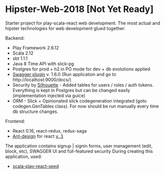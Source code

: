 # Hipster-Web-2018 [Not Yet Ready]
Starter project for play-scala-react web development. The most actual and hipster technologies for web development glued together:

Backend:
 * Play Framework 2.6.12
 * Scala 2.12
 * sbt 1.1.1
 * Java 8 Time API with slick-pg
 * Postgres for prod + h2 in PG mode for dev + db evolutions applied
 * [Swagger plugin](https://github.com/swagger-api/swagger-play) v. 1.6.0 (Run application and go to http://localhost:9000/docs/)
 * Security by [Silhouette](https://github.com/mohiva/play-silhouette) - Added tables for users / roles / auth tokens. Everything is kept in Postgres but can be changed easily (implementation injected via guice)
 * ORM - Slick + Opinionated slick codegeneration integrated (goto codegen.GenTables class). For now should be run manually every time db structure changes.

Frontend:
 * React 0.16, react-redux, redux-saga
 * [Ant-design](https://ant.design/) for react [v. 3](https://github.com/ant-design/ant-design/)


The application contains signup | signin forms, user management (edit, block, etc), SWAGGER UI and full-featured security
During creating this application, used:
* [scala-play-react-seed](https://github.com/yohangz/scala-play-react-seed) 